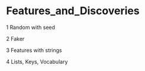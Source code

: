 # Features_and_Discoveries
1 Random with seed

2 Faker

3 Features with strings

4 Lists, Keys, Vocabulary